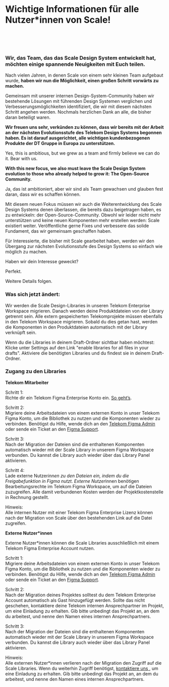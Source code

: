 <br/>

<h1 class="magenta"> Wichtige Informationen für alle Nutzer*innen von Scale! </h1>
<br/>
<br/>
<br/>

### Wir, das Team, das das Scale Design System entwickelt hat, möchten einige spannende Neuigkeiten mit Euch teilen.

Nach vielen Jahren, in denen Scale von einem sehr kleinen Team aufgebaut wurde,  **haben wir nun die Möglichkeit, einen großen Schritt vorwärts zu machen.** 

Gemeinsam mit unserer internen Design-System-Community haben wir bestehende Lösungen mit führenden Design Systemen verglichen und Verbesserungsmöglichkeiten identifiziert, die wir mit diesem nächsten Schritt angehen werden. Nochmals herzlichen Dank an alle, die bisher daran beteiligt waren. 

**Wir freuen uns sehr, verkünden zu können, dass wir bereits mit der Arbeit an der nächsten Evolutionsstufe des Telekom Design Systems begonnen haben. Es ist darauf ausgerichtet, alle wichtigen kundenbezogenen Produkte der DT Gruppe in Europa zu unterstützen.**

Yes, this is ambitious, but we grew as a team and firmly believe we can do it. Bear with us.

**With this new focus, we also must leave the Scale Design System evolution to those who already helped to grow it: The Open-Source Community.**

Ja, das ist ambitioniert, aber wir sind als Team gewachsen und glauben fest daran, dass wir es schaffen können. 

Mit diesem neuen Fokus müssen wir auch die Weiterentwicklung des Scale Design Systems denen überlassen, die bereits dazu beigetragen haben, es zu entwickeln: der Open-Source-Community. Obwohl wir leider nicht mehr unterstützen und keine neuen Komponenten mehr erstellen werden: Scale existiert weiter. Veröffentliche gerne Fixes und verbessere das solide Fundament, das wir gemeinsam geschaffen haben.

Für Interessierte, die bisher mit Scale gearbeitet haben, werden wir den Übergang zur nächsten Evolutionsstufe des Design Systems so einfach wie möglich zu machen.

Haben wir dein Interesse geweckt?

Perfekt.

Weitere Details folgen.

### Was sich jetzt ändert:

Wir werden die Scale Design-Libraries in unseren Telekom Enterprise Workspace migrieren. Danach werden deine Produktdateien von der Library getrennt sein. Alle extern gespeicherten Telekomprojekte müssen ebenfalls in den Telekom Workspace migrieren. Sobald du dies getan hast, werden die Komponenten in den Produktdateien automatisch mit der Library verknüpft sein.

Wenn du die Libraries in deinem Draft-Ordner sichtbar haben möchtest: Klicke unter Settings auf den Link "enable libraries for all files in your drafts". Aktiviere die benötigten Libraries und du findest sie in deinem Draft-Ordner.


### Zugang zu den Libraries

**Telekom Mitarbeiter**

Schritt 1: <br/>
Richte dir ein Telekom Figma Enterprise Konto ein. [So geht’s](https://seu30.gdc-dmst01.t-systems.com/confluence/display/SETOOLSBETRIEB/Figma@DT+How+to+add+User).

Schritt 2: <br/>
Migriere deine Arbeitsdateien von einem externen Konto in unser Telekom Figma Konto, um die Bibliothek zu nutzen und die Komponenten wieder zu verbinden.  Benötigst du Hilfe, wende dich an den <a href="mailto:seu-operation@t-systems.com"> Telekom Figma Admin </a> oder sende ein Ticket an den [Figma Support](https://help.figma.com/hc/en-us/requests/new?ticket_form_id=360001731233).

Schritt 3: <br/>
Nach der Migration der Dateien sind die enthaltenen Komponenten automatisch wieder mit der Scale Library in unserem Figma Workspace verbunden. Du kannst die Library auch wieder über das Library Panel aktivieren. 

Schritt 4: <br/>
Lade externe Nutzer*innen zu den Dateien ein, indem du die Freigabefunktion in Figma nutzt.  Externe Nutzer*innen benötigen Bearbeitungsrechte im Telekom Figma Workspace, um auf die Dateien zuzugreifen. Alle damit verbundenen Kosten werden der Projektkostenstelle in Rechnung gestellt.

Hinweis: <br/>
Alle internen Nutzer mit einer Telekom Figma Enterprise Lizenz können nach der Migration von Scale über den bestehenden Link auf die Datei zugreifen.

**Externe Nutzer*innen**

Externe Nutzer*innen können die Scale Libraries ausschließlich mit einem Telekom Figma Enterprise Account nutzen.

Schritt 1: <br/>
Migriere deine Arbeitsdateien von einem externen Konto in unser Telekom Figma Konto, um die Bibliothek zu nutzen und die Komponenten wieder zu verbinden.  Benötigst du Hilfe, wende dich an den <a href="mailto:seu-operation@t-systems.com"> Telekom Figma Admin </a> oder sende ein Ticket an den [Figma Support](https://help.figma.com/hc/en-us/requests/new?ticket_form_id=360001731233).

Schritt 2: <br/>
Nach der Migration deines Projektes solltest du dem Telekom Enterprise Account automatisch als Gast hinzugefügt werden. Sollte das nicht geschehen, kontaktiere deine Telekom internen Ansprechpartner im Projekt, um eine Einladung zu erhalten. Gib bitte unbedingt das Projekt an, an dem du arbeitest, und nenne den Namen eines internen Ansprechpartners.

Schritt 3: <br/>
Nach der Migration der Dateien sind die enthaltenen Komponenten automatisch wieder mit der Scale Library in unserem Figma Workspace verbunden. Du kannst die Library auch wieder über das Library Panel aktivieren.

Hinweis: <br/>
Alle externen Nutzer*innen verlieren nach der Migration den Zugriff auf die Scale Libraries.  Wenn du weiterhin Zugriff benötigst, <a href="mailto:contact@brand-design.telekom.com"> kontaktiere uns </a>, um eine Einladung zu erhalten. Gib bitte unbedingt das Projekt an, an dem du arbeitest, und nenne den Namen eines internen Ansprechpartners.